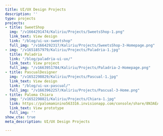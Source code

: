 ```yaml
---
title: UI/UX Design Projects
description: ''
type: projects
projects:
- title: SweetShop
  img: "/v1664291474/Kaliriu/Projects/SweetsShop-1.png"
  link_text: View design
  link: "/blog/ui-ux-sweetshop"
  full_img: "/v1664292317/Kaliriu/Projects/SweetsShop-3-Homepage.png"
- img: "/v1651857979/Kaliriu/Projects/Paladria-1.jpg"
  title: Paladria
  link: "/blog/paladria-ui-ux/"
  link_text: View project
  full_img: "/v1663951784/Kaliriu/Projects/Paladria-2-Homepage.png"
- title: PascualDesigner
  img: "/v1652298829/Kaliriu/Projects/Pascual-1.jpg"
  link_text: View design
  link: "/blog/ui-ux-pascual/"
  full_img: "/v1663962257/Kaliriu/Projects/Pascual-3-Home.png"
- title: Paloma Chiara
  img: "/v1652298821/Kaliriu/Projects/Chiara-1.jpg"
  link: https://palomaminino563316.invisionapp.com/console/share/8N3AEANTHT/864592816
  link_text: View prototype
  full_img: ''
show_cta: true
meta_description: UI/UX Design Projects

---
```

